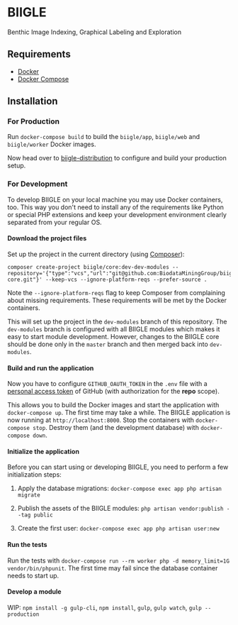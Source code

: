 # BIIGLE

Benthic Image Indexing, Graphical Labeling and Exploration

## Requirements

- [Docker](https://docs.docker.com/install/)
- [Docker Compose](https://docs.docker.com/compose/install/)

## Installation

### For Production

Run `docker-compose build` to build the `biigle/app`, `biigle/web` and `biigle/worker` Docker images.

Now head over to [biigle-distribution](https://github.com/BiodataMiningGroup/biigle-distribution) to configure and build your production setup.

### For Development

To develop BIIGLE on your local machine you may use Docker containers, too. This way you don't need to install any of the requirements like Python or special PHP extensions and keep your development environment clearly separated from your regular OS.

#### Download the project files

Set up the project in the current directory (using [Composer](https://getcomposer.org/doc/00-intro.md)):

```
composer create-project biigle/core:dev-dev-modules --repository='{"type":"vcs","url":"git@github.com:BiodataMiningGroup/biigle-core.git"}' --keep-vcs --ignore-platform-reqs --prefer-source .
```

Note the `--ignore-platform-reqs` flag to keep Composer from complaining about missing requirements. These requirements will be met by the Docker containers.

This will set up the project in the `dev-modules` branch of this repository. The `dev-modules` branch is configured with all BIIGLE modules which makes it easy to start module development. However, changes to the BIIGLE core should be done only in the `master` branch and then merged back into `dev-modules`.

#### Build and run the application

Now you have to configure `GITHUB_OAUTH_TOKEN` in the `.env` file with a [personal access token](https://help.github.com/articles/creating-a-personal-access-token-for-the-command-line/) of GitHub (with authorization for the **repo** scope).

This allows you to build the Docker images and start the application with `docker-compose up`. The first time may take a while. The BIIGLE application is now running at `http://localhost:8000`. Stop the containers with `docker-compose stop`. Destroy them (and the development database) with `docker-compose down`.

#### Initialize the application

Before you can start using or developing BIIGLE, you need to perform a few initialization steps:

1. Apply the database migrations: `docker-compose exec app php artisan migrate`

2. Publish the assets of the BIIGLE modules: `php artisan vendor:publish --tag public`

3. Create the first user: `docker-compose exec app php artisan user:new`

#### Run the tests

Run the tests with `docker-compose run --rm worker php -d memory_limit=1G vendor/bin/phpunit`. The first time may fail since the database container needs to start up.

#### Develop a module

WIP: `npm install -g gulp-cli`, `npm install`, `gulp`, `gulp watch`, `gulp --production`
